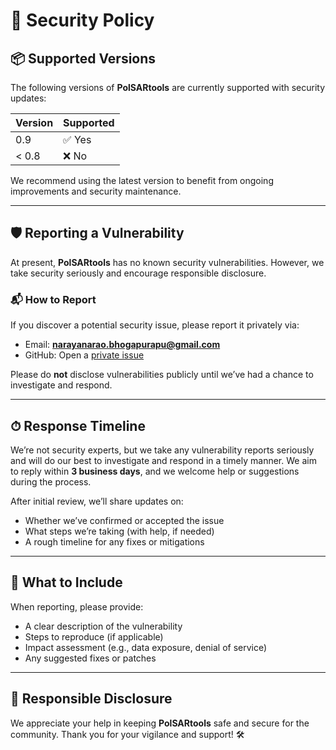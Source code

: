 # 🔐 Security Policy

## 📦 Supported Versions

The following versions of **PolSARtools** are currently supported with security updates:

| Version   | Supported          |
|-----------|--------------------|
| 0.9       | ✅ Yes             |
| < 0.8     | ❌ No              |

We recommend using the latest version to benefit from ongoing improvements and security maintenance.

---

## 🛡️ Reporting a Vulnerability

At present, **PolSARtools** has no known security vulnerabilities. However, we take security seriously and encourage responsible disclosure.

### 📬 How to Report

If you discover a potential security issue, please report it privately via:

- Email: **narayanarao.bhogapurapu@gmail.com**
- GitHub: Open a [private issue](https://github.com/polsartools/polsartools/issues)

Please do **not** disclose vulnerabilities publicly until we’ve had a chance to investigate and respond.

---

## ⏱ Response Timeline

We’re not security experts, but we take any vulnerability reports seriously and will do our best to investigate and respond in a timely manner. We aim to reply within **3 business days**, and we welcome help or suggestions during the process.

After initial review, we’ll share updates on:
- Whether we’ve confirmed or accepted the issue
- What steps we’re taking (with help, if needed)
- A rough timeline for any fixes or mitigations

---

## 🧾 What to Include

When reporting, please provide:
- A clear description of the vulnerability
- Steps to reproduce (if applicable)
- Impact assessment (e.g., data exposure, denial of service)
- Any suggested fixes or patches

---

## 🤝 Responsible Disclosure

We appreciate your help in keeping **PolSARtools** safe and secure for the community. Thank you for your vigilance and support! 🛠️
